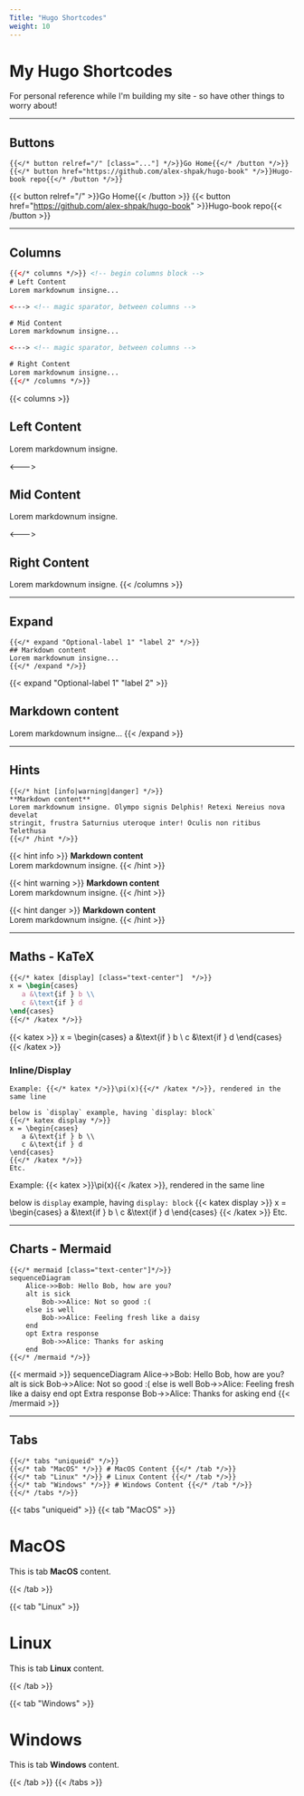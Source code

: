 ```yaml
---
Title: "Hugo Shortcodes"
weight: 10
---
```


# My Hugo Shortcodes

For personal reference while I'm building my site - so have other things to worry about!

---

## Buttons

```tpl
{{</* button relref="/" [class="..."] */>}}Go Home{{</* /button */>}}
{{</* button href="https://github.com/alex-shpak/hugo-book" */>}}Hugo-book repo{{</* /button */>}}
```

{{< button relref="/" >}}Go Home{{< /button >}}
{{< button href="https://github.com/alex-shpak/hugo-book" >}}Hugo-book repo{{< /button >}}

---

## Columns

```html
{{</* columns */>}} <!-- begin columns block -->
# Left Content
Lorem markdownum insigne...

<---> <!-- magic sparator, between columns -->

# Mid Content
Lorem markdownum insigne...

<---> <!-- magic sparator, between columns -->

# Right Content
Lorem markdownum insigne...
{{</* /columns */>}}
```

{{< columns >}}
## Left Content
Lorem markdownum insigne.


<--->

## Mid Content
Lorem markdownum insigne. 

<--->

## Right Content
Lorem markdownum insigne. 
{{< /columns >}}

---

## Expand

```tpl
{{</* expand "Optional-label 1" "label 2" */>}}
## Markdown content
Lorem markdownum insigne...
{{</* /expand */>}}
```

{{< expand "Optional-label 1" "label 2" >}}
## Markdown content
Lorem markdownum insigne...
{{< /expand >}}

---

## Hints

```tpl
{{</* hint [info|warning|danger] */>}}
**Markdown content**  
Lorem markdownum insigne. Olympo signis Delphis! Retexi Nereius nova develat
stringit, frustra Saturnius uteroque inter! Oculis non ritibus Telethusa
{{</* /hint */>}}
```

{{< hint info >}}
**Markdown content**  
Lorem markdownum insigne. 
{{< /hint >}}

{{< hint warning >}}
**Markdown content**  
Lorem markdownum insigne. 
{{< /hint >}}

{{< hint danger >}}
**Markdown content**  
Lorem markdownum insigne.
{{< /hint >}}

---

## Maths - KaTeX

```latex
{{</* katex [display] [class="text-center"]  */>}}
x = \begin{cases}
   a &\text{if } b \\
   c &\text{if } d
\end{cases}
{{</* /katex */>}}
```

{{< katex >}}
x = \begin{cases}
   a &\text{if } b \\
   c &\text{if } d
\end{cases}
{{< /katex >}}

### Inline/Display

```
Example: {{</* katex */>}}\pi(x){{</* /katex */>}}, rendered in the same line

below is `display` example, having `display: block`
{{</* katex display */>}}
x = \begin{cases}
   a &\text{if } b \\
   c &\text{if } d
\end{cases}
{{</* /katex */>}}
Etc.
```

Example: {{< katex >}}\pi(x){{< /katex >}}, rendered in the same line

below is `display` example, having `display: block`
{{< katex display >}}
x = \begin{cases}
   a &\text{if } b \\
   c &\text{if } d
\end{cases}
{{< /katex >}}
Etc.

---

## Charts - Mermaid

```tpl
{{</* mermaid [class="text-center"]*/>}}
sequenceDiagram
    Alice->>Bob: Hello Bob, how are you?
    alt is sick
        Bob->>Alice: Not so good :(
    else is well
        Bob->>Alice: Feeling fresh like a daisy
    end
    opt Extra response
        Bob->>Alice: Thanks for asking
    end
{{</* /mermaid */>}}
```

{{< mermaid >}}
sequenceDiagram
    Alice->>Bob: Hello Bob, how are you?
    alt is sick
        Bob->>Alice: Not so good :(
    else is well
        Bob->>Alice: Feeling fresh like a daisy
    end
    opt Extra response
        Bob->>Alice: Thanks for asking
    end
{{< /mermaid >}}

---

## Tabs

```tpl
{{</* tabs "uniqueid" */>}}
{{</* tab "MacOS" */>}} # MacOS Content {{</* /tab */>}}
{{</* tab "Linux" */>}} # Linux Content {{</* /tab */>}}
{{</* tab "Windows" */>}} # Windows Content {{</* /tab */>}}
{{</* /tabs */>}}
```

{{< tabs "uniqueid" >}}
{{< tab "MacOS" >}}
# MacOS

This is tab **MacOS** content.

{{< /tab >}}

{{< tab "Linux" >}}

# Linux

This is tab **Linux** content.

{{< /tab >}}

{{< tab "Windows" >}}

# Windows

This is tab **Windows** content.

{{< /tab >}}
{{< /tabs >}}
